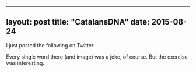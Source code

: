 
---
layout: post
title: "CatalansDNA"
date: 2015-08-24
---

I just posted the following on Twitter:

Every single word there (and image) was a joke, of course. But the exercise was interesting.
